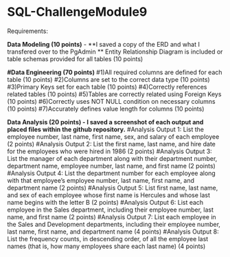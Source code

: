 # SQL-ChallengeModule9
Requirements:

**Data Modeling (10 points)** - **I saved a copy of the ERD and what I transfered over to the PgAdmin **
Entity Relationship Diagram is included or table schemas provided for all tables (10 points)

**#Data Engineering (70 points)**
#1)All required columns are defined for each table (10 points)
#2)Columns are set to the correct data type (10 points)
#3)Primary Keys set for each table (10 points)
#4)Correctly references related tables (10 points)
#5)Tables are correctly related using Foreign Keys (10 points)
#6)Correctly uses NOT NULL condition on necessary columns (10 points)
#7)Accurately defines value length for columns (10 points)

**Data Analysis (20 points) - I saved a screenshot of each output and placed files within the github repository.**
#Analysis Output 1: List the employee number, last name, first name, sex, and salary of each employee (2 points)
#Analysis Output 2: List the first name, last name, and hire date for the employees who were hired in 1986 (2 points)
#Analysis Output 3: List the manager of each department along with their department number, department name, employee number, last name, and first name (2 points)
#Analysis Output 4: List the department number for each employee along with that employee’s employee number, last name, first name, and department name (2 points)
#Analysis Output 5: List first name, last name, and sex of each employee whose first name is Hercules and whose last name begins with the letter B (2 points)
#Analysis Output 6: List each employee in the Sales department, including their employee number, last name, and first name (2 points)
#Analysis Output 7: List each employee in the Sales and Development departments, including their employee number, last name, first name, and department name (4 points)
#Analysis Output 8: List the frequency counts, in descending order, of all the employee last names (that is, how many employees share each last name) (4 points)
